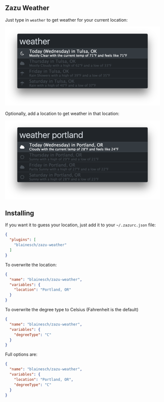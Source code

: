 ## Zazu Weather

Just type in `weather` to get weather for your current location:

![local weather](./screenshots/local.png)

Optionally, add a location to get weather in that location:

![remote weather](./screenshots/remote.png)

## Installing

If you want it to guess your location, just add it to your `~/.zazurc.json`
file:

~~~ json
{
  "plugins": [
    "blainesch/zazu-weather"
  ]
}
~~~

To overwrite the location:

~~~ json
{
  "name": "blainesch/zazu-weather",
  "variables": {
    "location": "Portland, OR"
  }
}
~~~

To overwrite the degree type to Celsius (Fahrenheit is the default)

~~~ json
{
  "name": "blainesch/zazu-weather",
  "variables": {
    "degreeType": "C"
  }
}
~~~

Full options are:

~~~ json
{
  "name": "blainesch/zazu-weather",
  "variables": {
    "location": "Portland, OR",
    "degreeType": "C"
  }
}
~~~

